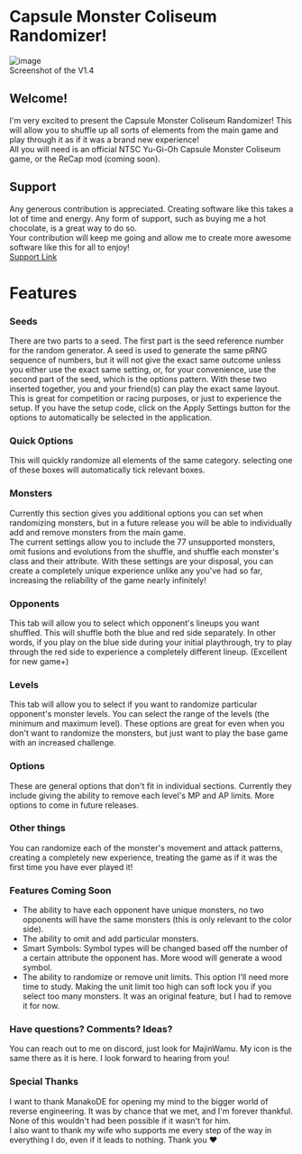 # Capsule Monster Coliseum Randomizer!
![image](https://github.com/user-attachments/assets/e1a6c758-779a-4366-bf3a-70adf1e40e6a)  
Screenshot of the V1.4

## Welcome!
I'm very excited to present the Capsule Monster Coliseum Randomizer! This will allow you to shuffle up all sorts of elements from the main game and play through it as if it was a brand new experience!  
All you will need is an official NTSC Yu-Gi-Oh Capsule Monster Coliseum game, or the ReCap mod (coming soon).

## Support
Any generous contribution is appreciated. Creating software like this takes a lot of time and energy. Any form of support, such as buying me a hot chocolate, is a great way to do so.  
Your contribution will keep me going and allow me to create more awesome software like this for all to enjoy!  
[Support Link](buymeacoffee.com/majinwamu)

# Features
### Seeds
There are two parts to a seed. The first part is the seed reference number for the random generator. A seed is used to generate the same pRNG sequence of numbers, but it will not give the exact same outcome unless you either use the exact same setting, or, for your convenience, use the second part of the seed, which is the options pattern. With these two inserted together, you and your friend(s) can play the exact same layout. This is great for competition or racing purposes, or just to experience the setup. If you have the setup code, click on the Apply Settings button for the options to automatically be selected in the application.

### Quick Options
This will quickly randomize all elements of the same category. selecting one of these boxes will automatically tick relevant boxes.

### Monsters
Currently this section gives you additional options you can set when randomizing monsters, but in a future release you will be able to individually add and remove monsters from the main game.  
The current settings allow you to include the 77 unsupported monsters, omit fusions and evolutions from the shuffle, and shuffle each monster's class and their attribute. With these settings are your disposal, you can create a completely unique experience unlike any you've had so far, increasing the reliability of the game nearly infinitely!

### Opponents
This tab will allow you to select which opponent's lineups you want shuffled. This will shuffle both the blue and red side separately. In other words, if you play on the blue side during your initial playthrough, try to play through the red side to experience a completely different lineup. (Excellent for new game+)

### Levels
This tab will allow you to select if you want to randomize particular opponent's monster levels. You can select the range of the levels (the minimum and maximum level). These options are great for even when you don't want to randomize the monsters, but just want to play the base game with an increased challenge.

### Options
These are general options that don't fit in individual sections. Currently they include giving the ability to remove each level's MP and AP limits. More options to come in future releases.

### Other things
You can randomize each of the monster's movement and attack patterns, creating a completely new experience, treating the game as if it was the first time you have ever played it!

### Features Coming Soon
* The ability to have each opponent have unique monsters, no two opponents will have the same monsters (this is only relevant to the color side).
* The ability to omit and add particular monsters.
* Smart Symbols: Symbol types will be changed based off the number of a certain attribute the opponent has. More wood will generate a wood symbol.
* The ability to randomize or remove unit limits. This option I’ll need more time to study. Making the unit limit too high can soft lock you if you select too many monsters. It was an original feature, but I had to remove it for now.

### Have questions? Comments? Ideas?
You can reach out to me on discord, just look for MajinWamu. My icon is the same there as it is here. I look forward to hearing from you!

### Special Thanks
I want to thank ManakoDE for opening my mind to the bigger world of reverse engineering. It was by chance that we met, and I'm forever thankful. None of this wouldn't had been possible if it wasn't for him.  
I also want to thank my wife who supports me every step of the way in everything I do, even if it leads to nothing. Thank you ♥
